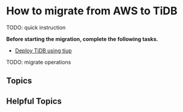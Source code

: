 # How to migrate from AWS to TiDB

TODO: quick instruction

**Before starting the migration, complete the following tasks.**

- [Deploy TiDB using tiup](/TODO)

TODO: migrate operations

## Topics

## Helpful Topics  
